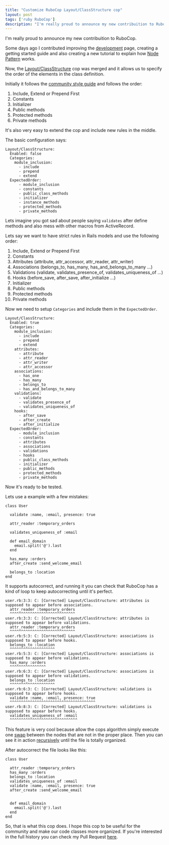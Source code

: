 ```yaml
---
title: "Customize RuboCop Layout/ClassStructure cop"
layout: post
tags: ['ruby RuboCop']
description: "I'm really proud to announce my new contribuition to RuboCop."
---
```

I'm really proud to announce my new contribuition to RuboCop.

Some days ago I contributed improving the
[development](https://rubocop.readthedocs.io/en/latest/development/) page,
creating a getting started guide and also creating a new tutorial to explain how [Node
Pattern](https://rubocop.readthedocs.io/en/latest/node_pattern/) works.

Now, the [Layout/ClassStructure](https://rubocop.readthedocs.io/en/latest/cops_layout/#layoutclassstructure)
cop was merged and it allows us to specify
the order of the elements in the class definition.

Initially it follows the [community style guide](https://github.com/bbatsov/ruby-style-guide#consistent-classes)
and follows the order:

1. Include, Extend or Prepend First
2. Constants
3. Initializer
4. Public methods
5. Protected methods
6. Private methods

It's also very easy to extend the cop and include new rules in the middle.

The basic configuration says:

```
Layout/ClassStructure:
  Enabled: false
  Categories:
    module_inclusion:
      - include
      - prepend
      - extend
  ExpectedOrder:
      - module_inclusion
      - constants
      - public_class_methods
      - initializer
      - instance_methods
      - protected_methods
      - private_methods
```

Lets imagine you got sad about people saying `validates` after define methods
and also mess with other macros from ActiveRecord.

Lets say we want to have strict rules in Rails models and use the following
order:

1. Include, Extend or Prepend First
2. Constants
3. Attributes (attribute, attr_accessor, attr_reader, attr_writer)
4. Associations (belongs_to, has_many, has_and_belongs_to_many ...)
5. Validations (validate, validates_presence_of, validates_uniqueness_of ...)
6. Hooks (before_save, after_save, after_initialize ...)
7. Initializer
8. Public methods
9. Protected methods
10. Private methods

Now we need to setup `Categories` and include them in the `ExpectedOrder`.

```
Layout/ClassStructure:
  Enabled: true
  Categories:
    module_inclusion:
      - include
      - prepend
      - extend
    attributes:
      - attribute
      - attr_reader
      - attr_writer
      - attr_accessor
    associations:
      - has_one
      - has_many
      - belongs_to
      - has_and_belongs_to_many
    validations:
      - validate
      - validates_presence_of
      - validates_uniqueness_of
    hooks:
      - after_save
      - after_create
      - after_initialize
  ExpectedOrder:
      - module_inclusion
      - constants
      - attributes
      - associations
      - validations
      - hooks
      - public_class_methods
      - initializer
      - public_methods
      - protected_methods
      - private_methods
```

Now it's ready to be tested.

Lets use a example with a few mistakes:

```
class User

  validate :name, :email, presence: true

  attr_reader :temporary_orders

  validates_uniqueness_of :email

  def email_domain
    email.split('@').last
  end

  has_many :orders
  after_create :send_welcome_email

  belongs_to :location
end
```

It supports autocorrect, and running it you can check that RuboCop has a kind of loop to keep autocorrecting until it's perfect.

```
user.rb:3:3: C: [Corrected] Layout/ClassStructure: attributes is supposed to appear before associations.
  attr_reader :temporary_orders
  ^^^^^^^^^^^^^^^^^^^^^^^^^^^^^
user.rb:3:3: C: [Corrected] Layout/ClassStructure: attributes is supposed to appear before validations.
  attr_reader :temporary_orders
  ^^^^^^^^^^^^^^^^^^^^^^^^^^^^^
user.rb:5:3: C: [Corrected] Layout/ClassStructure: associations is supposed to appear before hooks.
  belongs_to :location
  ^^^^^^^^^^^^^^^^^^^^
user.rb:5:3: C: [Corrected] Layout/ClassStructure: associations is supposed to appear before validations.
  has_many :orders
  ^^^^^^^^^^^^^^^^
user.rb:6:3: C: [Corrected] Layout/ClassStructure: associations is supposed to appear before validations.
  belongs_to :location
  ^^^^^^^^^^^^^^^^^^^^
user.rb:6:3: C: [Corrected] Layout/ClassStructure: validations is supposed to appear before hooks.
  validate :name, :email, presence: true
  ^^^^^^^^^^^^^^^^^^^^^^^^^^^^^^^^^^^^^^
user.rb:8:3: C: [Corrected] Layout/ClassStructure: validations is supposed to appear before hooks.
  validates_uniqueness_of :email
  ^^^^^^^^^^^^^^^^^^^^^^^^^^^^^^
```

This feature is very cool because allow the cops algorithm simply execute one 
[swap](https://github.com/bbatsov/rubocop/blob/master/lib/rubocop/cop/layout/class_structure.rb#L144-L150) between the
nodes that are not in the proper place. Then you can see it in action [recursively](https://github.com/bbatsov/rubocop/blob/f72860cf9f879d8ecef19b30624d777d8cc3bd80/lib/rubocop/runner.rb#L194)
until the file is totally organized.

After autocorrect the file looks like this:

```
class User

  attr_reader :temporary_orders
  has_many :orders
  belongs_to :location
  validates_uniqueness_of :email
  validate :name, :email, presence: true
  after_create :send_welcome_email


  def email_domain
    email.split('@').last
  end
end
```

So, that is what this cop does. I hope this cop to be useful for the community and
make our code classes more organized. If you're interested in the full history you can
check my Pull Request [here](https://github.com/bbatsov/rubocop/pull/5065).
